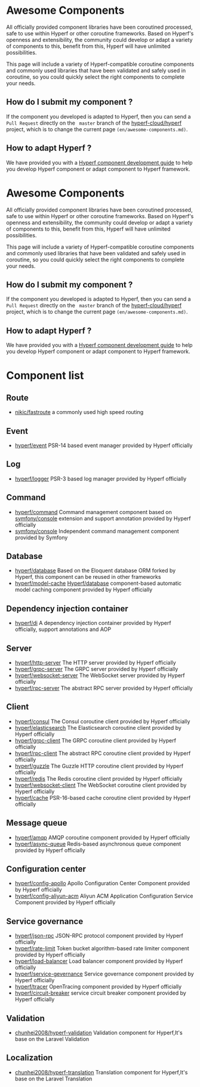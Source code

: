 # Awesome Components
All officially provided component libraries have been coroutined processed, safe to use within Hyperf or other coroutine frameworks. Based on Hyperf's openness and extensibility, the community could develop or adapt a variety of components to this, benefit from this, Hyperf will have unlimited possibilities.

This page will include a variety of Hyperf-compatible coroutine components and commonly used libraries that have been validated and safely used in coroutine, so you could quickly select the right components to complete your needs.

##  How do I submit my component ?
If the component you developed is adapted to Hyperf, then you can send a `Pull Request` directly on the ` master` branch of the [hyperf-cloud/hyperf](https://github.com/hyperf-cloud/hyperf) project, which is to change the current page `(en/awesome-components.md)`.

## How to adapt Hyperf ?
We have provided you with a [Hyperf component development guide](en/component-guide/intro) to help you develop Hyperf component or adapt component to Hyperf framework.

# Awesome Components
All officially provided component libraries have been coroutined processed, safe to use within Hyperf or other coroutine frameworks. Based on Hyperf's openness and extensibility, the community could develop or adapt a variety of components to this, benefit from this, Hyperf will have unlimited possibilities.

This page will include a variety of Hyperf-compatible coroutine components and commonly used libraries that have been validated and safely used in coroutine, so you could quickly select the right components to complete your needs.

##  How do I submit my component ?
If the component you developed is adapted to Hyperf, then you can send a `Pull Request` directly on the ` master` branch of the [hyperf-cloud/hyperf](https://github.com/hyperf-cloud/hyperf) project, which is to change the current page `(en/awesome-components.md)`.

## How to adapt Hyperf ?
We have provided you with a [Hyperf component development guide](en/component-guide/intro) to help you develop Hyperf component or adapt component to Hyperf framework.

# Component list

## Route 
 - [nikic/fastroute](https://github.com/nikic/FastRoute) a commonly used high speed routing

## Event
 - [hyperf/event](https://github.com/hyperf-cloud/event) PSR-14 based event manager provided by Hyperf officially

## Log
 - [hyperf/logger](https://github.com/hyperf-cloud/logger) PSR-3 based log manager provided by Hyperf officially

## Command
 - [hyperf/command](https://github.com/hyperf-cloud/command) Command management component based on [symfony/console](https://github.com/symfony/console) extension and support annotation provided by Hyperf officially
 - [symfony/console](https://github.com/symfony/console) Independent command management component provided by Symfony

## Database
 - [hyperf/database](https://github.com/hyperf-cloud/database) Based on the Eloquent database ORM forked by Hyperf, this component can be reused in other frameworks
 - [hyperf/model-cache](https://github.com/hyperf-cloud/model-cache) [Hyperf/database](https://github.com/hyperf-cloud/database) component-based automatic model caching component provided by Hyperf officially

## Dependency injection container
 - [hyperf/di](https://github.com/hyperf-cloud/di) A dependency injection container provided by Hyperf officially, support annotations and AOP

## Server
 - [hyperf/http-server](https://github.com/hyperf-cloud/http-server) The HTTP server provided by Hyperf officially
 - [hyperf/grpc-server](https://github.com/hyperf-cloud/grpc-server) The GRPC server provided by Hyperf officially
 - [hyperf/websocket-server](https://github.com/hyperf-cloud/websocket-server) The WebSocket server provided by Hyperf officially
 - [hyperf/rpc-server](https://github.com/hyperf-cloud/rpc-server) The abstract RPC server provided by Hyperf officially

## Client
 - [hyperf/consul](https://github.com/hyperf-cloud/consul) The Consul coroutine client provided by Hyperf officially
 - [hyperf/elasticsearch](https://github.com/hyperf-cloud/elasticsearch) The Elasticsearch coroutine client provided by Hyperf officially
 - [hyperf/grpc-client](https://github.com/hyperf-cloud/grpc-client) The GRPC coroutine client provided by Hyperf officially
 - [hyperf/rpc-client](https://github.com/hyperf-cloud/rpc-client) The abstract RPC coroutine client provided by Hyperf officially
 - [hyperf/guzzle](https://github.com/hyperf-cloud/guzzle) The Guzzle HTTP coroutine client provided by Hyperf officially
 - [hyperf/redis](https://github.com/hyperf-cloud/redis) The Redis coroutine client provided by Hyperf officially
 - [hyperf/websocket-client](https://github.com/hyperf-cloud/websocket-client) The WebSocket coroutine client provided by Hyperf officially
 - [hyperf/cache](https://github.com/hyperf-cloud/cache) PSR-16-based cache coroutine client provided by Hyperf officially

## Message queue
 - [hyperf/amqp](https://github.com/hyperf-cloud/amqp) AMQP coroutine component provided by Hyperf officially
 - [hyperf/async-queue](https://github.com/hyperf-cloud/async-queue) Redis-based asynchronous queue component provided by Hyperf officially

## Configuration center
 - [hyperf/config-apollo](https://github.com/hyperf-cloud/config-apollo) Apollo Configuration Center Component provided by Hyperf officially
 - [hyperf/config-aliyun-acm](https://github.com/hyperf-cloud/config-aliyun-acm) Aliyun ACM Application Configuration Service Component provided by Hyperf officially

## Service governance
- [hyperf/json-rpc](https://github.com/hyperf-cloud/json-rpc) JSON-RPC protocol component provided by Hyperf officially
- [hyperf/rate-limit](https://github.com/hyperf-cloud/rate-limit) Token bucket algorithm-based rate limiter component provided by Hyperf officially
- [hyperf/load-balancer](https://github.com/hyperf-cloud/load-balancer) Load balancer component provided by Hyperf officially
- [hyperf/service-gevernance](https://github.com/hyperf-cloud/service-gevernance) Service governance component provided by Hyperf officially
- [hyperf/tracer](https://github.com/hyperf-cloud/tracer) OpenTracing component provided by Hyperf officially
- [hyperf/circuit-breaker](https://github.com/hyperf-cloud/circuit-breaker) service circuit breaker component provided by Hyperf officially

## Validation

- [chunhei2008/hyperf-validation](https://github.com/chunhei2008/hyperf-validation) Validation component for Hyperf,It's base on the Laravel Validation

## Localization

- [chunhei2008/hyperf-translation](https://github.com/chunhei2008/hyperf-translation) Translation component for Hyperf,It's base on the Laravel Translation